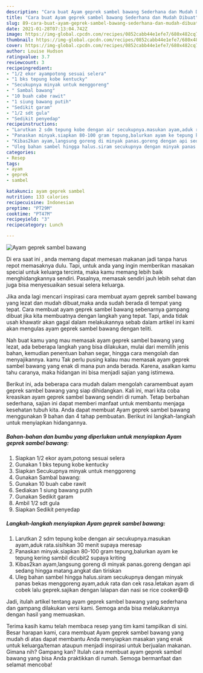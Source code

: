 ```yaml
---
description: "Cara buat Ayam geprek sambel bawang Sederhana dan Mudah Dibuat"
title: "Cara buat Ayam geprek sambel bawang Sederhana dan Mudah Dibuat"
slug: 89-cara-buat-ayam-geprek-sambel-bawang-sederhana-dan-mudah-dibuat
date: 2021-01-28T07:13:04.742Z
image: https://img-global.cpcdn.com/recipes/0852cabb44e1efe7/680x482cq70/ayam-geprek-sambel-bawang-foto-resep-utama.jpg
thumbnail: https://img-global.cpcdn.com/recipes/0852cabb44e1efe7/680x482cq70/ayam-geprek-sambel-bawang-foto-resep-utama.jpg
cover: https://img-global.cpcdn.com/recipes/0852cabb44e1efe7/680x482cq70/ayam-geprek-sambel-bawang-foto-resep-utama.jpg
author: Louise Hudson
ratingvalue: 3.7
reviewcount: 3
recipeingredient:
- "1/2 ekor ayampotong sesuai selera"
- "1 bks tepung kobe kentucky"
- "Secukupnya minyak untuk menggoreng"
- " Sambal bawang"
- "10 buah cabe rawit"
- "1 siung bawang putih"
- "Sedikit garam"
- "1/2 sdt gula"
- "Sedikit penyedap"
recipeinstructions:
- "Larutkan 2 sdm tepung kobe dengan air secukupnya.masukan ayam,aduk rata.sisihkan 30 menit supaya meresap"
- "Panaskan minyak.siapkan 80-100 gram tepung,balurkan ayam ke tepung kering sambil dicubit2 supaya kriting"
- "Kibas2kan ayam,langsung goreng di minyak panas.goreng dengan api sedang hingga matang.angkat dan tiriskan"
- "Uleg bahan sambel hingga halus.siram secukupnya dengan minyak panas bekas menggoreng ayam,aduk rata dan cek rasa.letakan ayam di cobek lalu geprek.sajikan dengan lalapan dan nasi se rice cooker😄😄"
categories:
- Resep
tags:
- ayam
- geprek
- sambel

katakunci: ayam geprek sambel 
nutrition: 133 calories
recipecuisine: Indonesian
preptime: "PT29M"
cooktime: "PT47M"
recipeyield: "3"
recipecategory: Lunch

---
```



![Ayam geprek sambel bawang](https://img-global.cpcdn.com/recipes/0852cabb44e1efe7/680x482cq70/ayam-geprek-sambel-bawang-foto-resep-utama.jpg)

Di era  saat ini , anda memang dapat memesan makanan jadi tanpa harus repot memasaknya dulu. Tapi, untuk anda yang ingin memberikan masakan special untuk keluarga tercinta, maka kamu memang lebih baik menghidangkannya sendiri. Pasalnya, memasak sendiri jauh lebih sehat dan juga bisa menyesuaikan sesuai selera keluarga.

Jika anda lagi mencari inspirasi cara membuat ayam geprek sambel bawang yang lezat dan mudah dibuat,maka anda sudah berada di tempat yang tepat. Cara membuat ayam geprek sambel bawang  sebenarnya gampang dibuat jika kita membuatnya dengan langkah yang tepat. Tapi, anda tidak usah khawatir akan gagal dalam melakukannya 
sebab dalam artikel ini kami akan mengulas ayam geprek sambel bawang dengan teliti.  



Nah buat kamu yang mau memasak ayam geprek sambel bawang yang lezat, ada beberapa langkah yang bisa dilakukan, mulai dari memilih jenis bahan, kemudian penentuan bahan segar, hingga cara mengolah dan menyajikannya. kamu Tak perlu pusing kalau mau memasak ayam geprek sambel bawang yang enak di mana pun anda berada. Karena, asalkan kamu  tahu caranya, maka hidangan ini bisa menjadi sajian yang istimewa.

Berikut ini, ada beberapa cara mudah dalam mengolah caramembuat ayam geprek sambel bawang yang siap dihidangkan. Kali ini, mari kita coba kreasikan ayam geprek sambel bawang sendiri di rumah. Tetap berbahan sederhana, sajian ini dapat memberi manfaat untuk membantu menjaga kesehatan tubuh kita. Anda dapat membuat Ayam geprek sambel bawang menggunakan 9 bahan dan 4 tahap pembuatan. Berikut ini langkah-langkah untuk menyiapkan hidangannya.

<!--inarticleads1-->

##### Bahan-bahan dan bumbu yang diperlukan untuk menyiapkan Ayam geprek sambel bawang:

1. Siapkan 1/2 ekor ayam,potong sesuai selera
1. Gunakan 1 bks tepung kobe kentucky
1. Siapkan Secukupnya minyak untuk menggoreng
1. Gunakan  Sambal bawang:
1. Gunakan 10 buah cabe rawit
1. Sediakan 1 siung bawang putih
1. Gunakan Sedikit garam
1. Ambil 1/2 sdt gula
1. Siapkan Sedikit penyedap




<!--inarticleads2-->

##### Langkah-langkah menyiapkan Ayam geprek sambel bawang:

1. Larutkan 2 sdm tepung kobe dengan air secukupnya.masukan ayam,aduk rata.sisihkan 30 menit supaya meresap
1. Panaskan minyak.siapkan 80-100 gram tepung,balurkan ayam ke tepung kering sambil dicubit2 supaya kriting
1. Kibas2kan ayam,langsung goreng di minyak panas.goreng dengan api sedang hingga matang.angkat dan tiriskan
1. Uleg bahan sambel hingga halus.siram secukupnya dengan minyak panas bekas menggoreng ayam,aduk rata dan cek rasa.letakan ayam di cobek lalu geprek.sajikan dengan lalapan dan nasi se rice cooker😄😄




Jadi, itulah artikel tentang  ayam geprek sambel bawang  yang sederhana dan gampang dilakukan versi kami. Semoga anda bisa melakukannya dengan hasil yang memuaskan. 

Terima kasih kamu telah membaca resep yang tim kami tampilkan di sini. Besar harapan kami, cara membuat  Ayam geprek sambel bawang yang mudah di atas dapat membantu Anda menyiapkan masakan yang enak untuk keluarga/teman ataupun menjadi inspirasi untuk berjualan makanan. Gimana nih? Gampang kan? Itulah cara membuat ayam geprek sambel bawang yang bisa Anda praktikkan di rumah. Semoga bermanfaat dan selamat mencoba!


